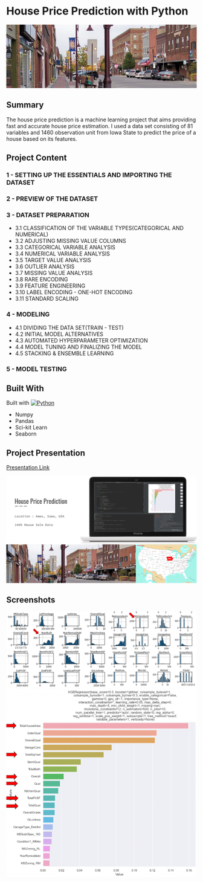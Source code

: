 # House Price Prediction with Python

![App Screenshot](https://github.com/arslanob/HousePricePrediction/blob/main/images/Ames_Iowa_Main_.jpeg)

## Summary

The house price prediction is a machine learning project that aims providing fast and accurate house price estimation. I used a data set consisting of 81 variables and 1460 observation unit from Iowa State to predict the price of a house based on its features.

## Project Content

### 1 - SETTING UP THE ESSENTIALS AND IMPORTING THE DATASET

### 2 - PREVIEW OF THE DATASET

### 3 - DATASET PREPARATION

- 3.1 CLASSIFICATION OF THE VARIABLE TYPES(CATEGORICAL AND NUMERICAL)
- 3.2 ADJUSTING MISSING VALUE COLUMNS
- 3.3 CATEGORICAL VARIABLE ANALYSIS
- 3.4 NUMERICAL VARIABLE ANALYSIS
- 3.5 TARGET VALUE ANALYSIS
- 3.6 OUTLIER ANALYSIS
- 3.7 MISSING VALUE ANALYSIS
- 3.8 RARE ENCODING
- 3.9 FEATURE ENGINEERING
- 3.10 LABEL ENCODING - ONE-HOT ENCODING
- 3.11 STANDARD SCALING

### 4 - MODELING

- 4.1 DIVIDING THE DATA SET(TRAIN - TEST)
- 4.2 INITIAL MODEL ALTERNATIVES
- 4.3 AUTOMATED HYPERPARAMETER OPTIMIZATION
- 4.4 MODEL TUNING AND FINALIZING THE MODEL
- 4.5 STACKING & ENSEMBLE LEARNING

### 5 - MODEL TESTING

## Built With

Built with [![Python][python.org]][python-url]

- Numpy
- Pandas
- Sci-kit Learn
- Seaborn

## Project Presentation

[Presentation Link](https://docs.google.com/presentation/d/131rNDbu5CRxiomtvqilrO-jkIkx4tnZEuwmPue5hidk/edit?usp=sharing)

[![Presentation](https://github.com/arslanob/HousePricePrediction/blob/main/images/mainpresetation.png)](https://docs.google.com/presentation/d/131rNDbu5CRxiomtvqilrO-jkIkx4tnZEuwmPue5hidk/edit?usp=sharing)

## Screenshots

![App Screenshot](https://github.com/arslanob/HousePricePrediction/blob/main/images/data%20visualization.png)
![App Screenshot](https://github.com/arslanob/HousePricePrediction/blob/main/images/importance%20plot.png)


[python.org]: https://img.shields.io/badge/-Python-blue?style=for-the-badge&logo=python&logoColor=FFFF2E
[python-url]: https://www.python.org/
